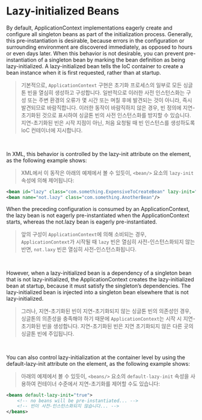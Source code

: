 # Lazy-initialized Beans

By default, ApplicationContext implementations eagerly create and configure all singleton beans as part of the
initialization process. Generally, this pre-instantiation is desirable, because errors in the configuration or
surrounding environment are discovered immediately, as opposed to hours or even days later. When this behavior is not
desirable, you can prevent pre-instantiation of a singleton bean by marking the bean definition as being
lazy-initialized. A lazy-initialized bean tells the IoC container to create a bean instance when it is first requested,
rather than at startup.

> 기본적으로, `ApplicationContext` 구현은 초기화 프로세스의 일부로 모든 싱글톤 빈을 열심히 생성하고 구성합니다. 일반적으로 이러한 사전 인스턴스화는 구성 또는 주변 환경의 오류가 몇 시간 또는
> 며칠 후에 발견되는 것이 아니라, 즉시 발견되므로 바람직합니다. 이러한 동작이 바람직하지 않은 경우, 빈 정의에 지연-초기화된 것으로 표시하여 싱글톤 빈의 사전 인스턴스화를 방지할 수 있습니다. 지연-초기화된
> 빈은 시작 지점이 아닌, 처음 요청될 때 빈 인스턴스를 생성하도록 IoC 컨테이너에 지시합니다.

<br>

In XML, this behavior is controlled by the lazy-init attribute on the <bean/> element, as the following example shows:

> XML에서 이 동작은 아래의 예제에서 볼 수 있듯이, `<bean/>` 요소의 `lazy-init` 속성에 의해 제어됩니다:

```xml
<bean id="lazy" class="com.something.ExpensiveToCreateBean" lazy-init="true"/>
<bean name="not.lazy" class="com.something.AnotherBean"/>
```

When the preceding configuration is consumed by an ApplicationContext, the lazy bean is not eagerly pre-instantiated
when the ApplicationContext starts, whereas the not.lazy bean is eagerly pre-instantiated.

> 앞의 구성이 `ApplicationContext`에 의해 소비되는 경우, `ApplicationContext`가 시작될 때 `lazy` 빈은 열심히 사전-인스턴스화되지 않는 반면, `not.laxy` 빈은 열심히
> 사전-인스턴스화됩니다.

<br>

However, when a lazy-initialized bean is a dependency of a singleton bean that is not lazy-initialized, the
ApplicationContext creates the lazy-initialized bean at startup, because it must satisfy the singleton’s dependencies.
The lazy-initialized bean is injected into a singleton bean elsewhere that is not lazy-initialized.

> 그러나, 지연-초기화된 빈이 지연-초기화되지 않는 싱글톤 빈의 의존성인 경우, 싱글톤의 의존성을 충족해야 하기 때문에 `ApplicationContext`는 시작 시 지연-초기화된 빈을 생성합니다. 지연-초기화된
> 빈은 지연 초기화되지 않은 다른 곳의 싱글톤 빈에 주입됩니다.

<br>

You can also control lazy-initialization at the container level by using the default-lazy-init attribute on the <beans/>
element, as the following example shows:

> 아래의 예제에서 볼 수 있듯이, `<beans/>` 요소의 `default-lazy-init` 속성을 사용하여 컨테이너 수준에서 지연-초기화를 제어할 수도 있습니다:

```xml
<beans default-lazy-init="true">
	<!-- no beans will be pre-instantiated... -->
	<!-- 빈이 사전-인스턴스화되지 않습니다... -->
</beans>
```